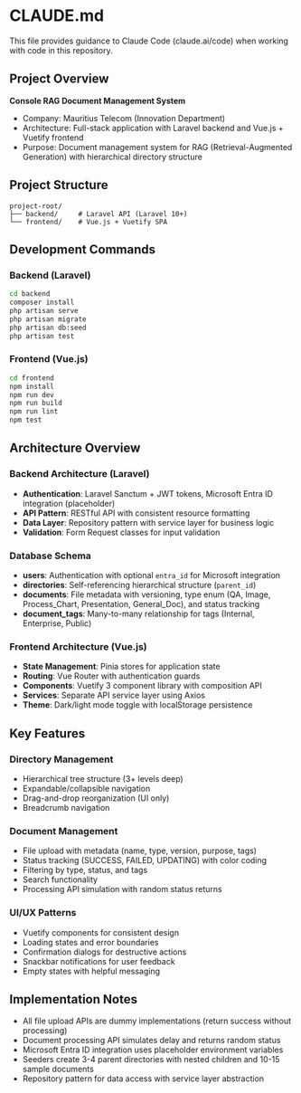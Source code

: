 # CLAUDE.md

This file provides guidance to Claude Code (claude.ai/code) when working with code in this repository.

## Project Overview

**Console RAG Document Management System**
- Company: Mauritius Telecom (Innovation Department)
- Architecture: Full-stack application with Laravel backend and Vue.js + Vuetify frontend
- Purpose: Document management system for RAG (Retrieval-Augmented Generation) with hierarchical directory structure

## Project Structure

```
project-root/
├── backend/     # Laravel API (Laravel 10+)
└── frontend/    # Vue.js + Vuetify SPA
```

## Development Commands

### Backend (Laravel)
```bash
cd backend
composer install
php artisan serve
php artisan migrate
php artisan db:seed
php artisan test
```

### Frontend (Vue.js)
```bash
cd frontend
npm install
npm run dev
npm run build
npm run lint
npm test
```

## Architecture Overview

### Backend Architecture (Laravel)
- **Authentication**: Laravel Sanctum + JWT tokens, Microsoft Entra ID integration (placeholder)
- **API Pattern**: RESTful API with consistent resource formatting
- **Data Layer**: Repository pattern with service layer for business logic
- **Validation**: Form Request classes for input validation

### Database Schema
- **users**: Authentication with optional `entra_id` for Microsoft integration
- **directories**: Self-referencing hierarchical structure (`parent_id`)
- **documents**: File metadata with versioning, type enum (QA, Image, Process_Chart, Presentation, General_Doc), and status tracking
- **document_tags**: Many-to-many relationship for tags (Internal, Enterprise, Public)

### Frontend Architecture (Vue.js)
- **State Management**: Pinia stores for application state
- **Routing**: Vue Router with authentication guards
- **Components**: Vuetify 3 component library with composition API
- **Services**: Separate API service layer using Axios
- **Theme**: Dark/light mode toggle with localStorage persistence

## Key Features

### Directory Management
- Hierarchical tree structure (3+ levels deep)
- Expandable/collapsible navigation
- Drag-and-drop reorganization (UI only)
- Breadcrumb navigation

### Document Management
- File upload with metadata (name, type, version, purpose, tags)
- Status tracking (SUCCESS, FAILED, UPDATING) with color coding
- Filtering by type, status, and tags
- Search functionality
- Processing API simulation with random status returns

### UI/UX Patterns
- Vuetify components for consistent design
- Loading states and error boundaries
- Confirmation dialogs for destructive actions
- Snackbar notifications for user feedback
- Empty states with helpful messaging

## Implementation Notes

- All file upload APIs are dummy implementations (return success without processing)
- Document processing API simulates delay and returns random status
- Microsoft Entra ID integration uses placeholder environment variables
- Seeders create 3-4 parent directories with nested children and 10-15 sample documents
- Repository pattern for data access with service layer abstraction
